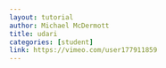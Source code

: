 ```yaml
---
layout: tutorial
author: Michael McDermott
title: udari
categories: [student]
link: https://vimeo.com/user177911859
---
```

